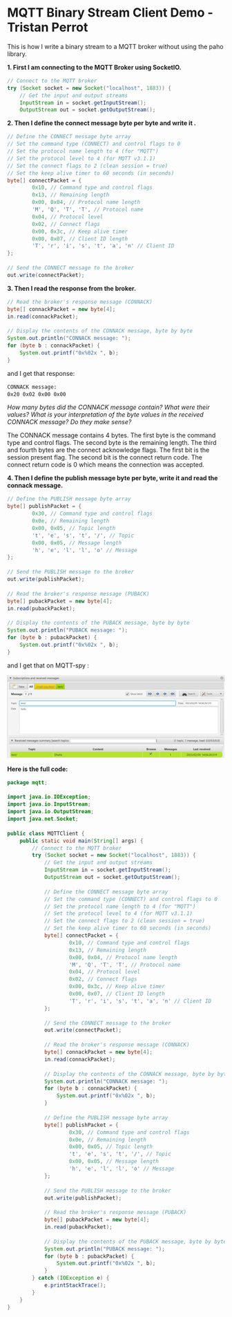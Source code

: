 # MQTT Binary Stream Client Demo - Tristan Perrot

This is how I write a binary stream to a MQTT broker without using the paho library.

**1. First I am connecting to the MQTT Broker using SocketIO.**

```java
// Connect to the MQTT broker
try (Socket socket = new Socket("localhost", 1883)) {
    // Get the input and output streams
    InputStream in = socket.getInputStream();
    OutputStream out = socket.getOutputStream();
```

**2. Then I define the connect message byte per byte and write it .**

```java
// Define the CONNECT message byte array
// Set the command type (CONNECT) and control flags to 0
// Set the protocol name length to 4 (for "MQTT")
// Set the protocol level to 4 (for MQTT v3.1.1)
// Set the connect flags to 2 (clean session = true)
// Set the keep alive timer to 60 seconds (in seconds)
byte[] connectPacket = {
        0x10, // Command type and control flags
        0x13, // Remaining length
        0x00, 0x04, // Protocol name length
        'M', 'Q', 'T', 'T', // Protocol name
        0x04, // Protocol level
        0x02, // Connect flags
        0x00, 0x3c, // Keep alive timer
        0x00, 0x07, // Client ID length
        'T', 'r', 'i', 's', 't', 'a', 'n' // Client ID
};

// Send the CONNECT message to the broker
out.write(connectPacket);
```

**3. Then I read the response from the broker.**

```java
// Read the broker's response message (CONNACK)
byte[] connackPacket = new byte[4];
in.read(connackPacket);

// Display the contents of the CONNACK message, byte by byte
System.out.println("CONNACK message: ");
for (byte b : connackPacket) {
    System.out.printf("0x%02x ", b);
}
```

and I get that response:

```bash
CONNACK message:
0x20 0x02 0x00 0x00
```

*How many bytes did the CONNACK message contain? What were their values? What is your interpretation of the byte values in the received CONNACK message? Do they make sense?*

The CONNACK message contains 4 bytes. The first byte is the command type and control flags. The second byte is the remaining length. The third and fourth bytes are the connect acknowledge flags. The first bit is the session present flag. The second bit is the connect return code. The connect return code is 0 which means the connection was accepted.

**4. Then I define the publish message byte per byte, write it and read the connack message.**

```java
// Define the PUBLISH message byte array
byte[] publishPacket = {
        0x30, // Command type and control flags
        0x0e, // Remaining length
        0x00, 0x05, // Topic length
        't', 'e', 's', 't', '/', // Topic
        0x00, 0x05, // Message length
        'h', 'e', 'l', 'l', 'o' // Message
};

// Send the PUBLISH message to the broker
out.write(publishPacket);

// Read the broker's response message (PUBACK)
byte[] pubackPacket = new byte[4];
in.read(pubackPacket);

// Display the contents of the PUBACK message, byte by byte
System.out.println("PUBACK message: ");
for (byte b : pubackPacket) {
    System.out.printf("0x%02x ", b);
}
```

and I get that on MQTT-spy :

![MQTT-spy](./img/MQTT-spy.png)

**Here is the full code:**

```java
package mqtt;

import java.io.IOException;
import java.io.InputStream;
import java.io.OutputStream;
import java.net.Socket;

public class MQTTClient {
    public static void main(String[] args) {
        // Connect to the MQTT broker
        try (Socket socket = new Socket("localhost", 1883)) {
            // Get the input and output streams
            InputStream in = socket.getInputStream();
            OutputStream out = socket.getOutputStream();

            // Define the CONNECT message byte array
            // Set the command type (CONNECT) and control flags to 0
            // Set the protocol name length to 4 (for "MQTT")
            // Set the protocol level to 4 (for MQTT v3.1.1)
            // Set the connect flags to 2 (clean session = true)
            // Set the keep alive timer to 60 seconds (in seconds)
            byte[] connectPacket = {
                    0x10, // Command type and control flags
                    0x13, // Remaining length
                    0x00, 0x04, // Protocol name length
                    'M', 'Q', 'T', 'T', // Protocol name
                    0x04, // Protocol level
                    0x02, // Connect flags
                    0x00, 0x3c, // Keep alive timer
                    0x00, 0x07, // Client ID length
                    'T', 'r', 'i', 's', 't', 'a', 'n' // Client ID
            };

            // Send the CONNECT message to the broker
            out.write(connectPacket);

            // Read the broker's response message (CONNACK)
            byte[] connackPacket = new byte[4];
            in.read(connackPacket);

            // Display the contents of the CONNACK message, byte by byte
            System.out.println("CONNACK message: ");
            for (byte b : connackPacket) {
                System.out.printf("0x%02x ", b);
            }

            // Define the PUBLISH message byte array
            byte[] publishPacket = {
                    0x30, // Command type and control flags
                    0x0e, // Remaining length
                    0x00, 0x05, // Topic length
                    't', 'e', 's', 't', '/', // Topic
                    0x00, 0x05, // Message length
                    'h', 'e', 'l', 'l', 'o' // Message
            };

            // Send the PUBLISH message to the broker
            out.write(publishPacket);

            // Read the broker's response message (PUBACK)
            byte[] pubackPacket = new byte[4];
            in.read(pubackPacket);

            // Display the contents of the PUBACK message, byte by byte
            System.out.println("PUBACK message: ");
            for (byte b : pubackPacket) {
                System.out.printf("0x%02x ", b);
            }
        } catch (IOException e) {
            e.printStackTrace();
        }
    }
}
```
